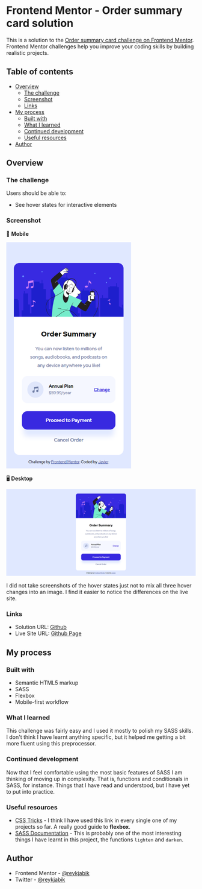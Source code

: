 # Frontend Mentor - Order summary card solution

This is a solution to the [Order summary card challenge on Frontend Mentor](https://www.frontendmentor.io/challenges/order-summary-component-QlPmajDUj). Frontend Mentor challenges help you improve your coding skills by building realistic projects. 

## Table of contents

- [Overview](#overview)
  - [The challenge](#the-challenge)
  - [Screenshot](#screenshot)
  - [Links](#links)
- [My process](#my-process)
  - [Built with](#built-with)
  - [What I learned](#what-i-learned)
  - [Continued development](#continued-development)
  - [Useful resources](#useful-resources)
- [Author](#author)

## Overview

### The challenge

Users should be able to:

- See hover states for interactive elements

### Screenshot

:iphone: **Mobile**

<img src='./images/mobile.png' alt='Mobile' height='600px'>

:desktop_computer: **Desktop**

![Desktop](./images/desktop.png)

I did not take screenshots of the hover states just not to mix all three hover changes into an image. I find it easier to notice the differences on the live site.

### Links

- Solution URL: [Github](https://github.com/Reykjabik/order-summary-component-main)
- Live Site URL: [Github Page](https://reykjabik.github.io/order-summary-component-main/)

## My process

### Built with

- Semantic HTML5 markup
- SASS
- Flexbox
- Mobile-first workflow

### What I learned

This challenge was fairly easy and I used it mostly to polish my SASS skills. I don't think I have learnt anything specific, but it helped me getting a bit more fluent using this preprocessor.

### Continued development

Now that I feel comfortable using the most basic features of SASS I am thinking of moving up in complexity. That is, functions and conditionals in SASS, for instance. Things that I have read and understood, but I have yet to put into practice.

### Useful resources

- [CSS Tricks](https://css-tricks.com/snippets/css/a-guide-to-flexbox/) - I think I have used this link in every single one of my projects so far. A really good guide to **flexbox**.
- [SASS Documentation](https://sass-lang.com/documentation/modules/color) - This is probably one of the most interesting things I have learnt in this project, the functions `lighten` and `darken`.

## Author

- Frontend Mentor - [@reykjabik](https://www.frontendmentor.io/profile/reykjabik)
- Twitter - [@reykjabik](https://twitter.com/strangerin_)
